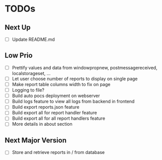 # TODOs

## Next Up
- [ ] Update README.md

## Low Prio
- [ ] Prettify values and data from windowpropnew, postmessagereceived, localstorageset, ...
- [ ] Let user choose number of reports to display on single page
- [ ] Make report table columns width to fix on page
- [ ] Logging to file?
- [ ] Build auto pocs deployment on webserver
- [ ] Build logs feature to view all logs from backend in frontend
- [ ] Build export reports.json feature
- [ ] Build export all for report handler feature
- [ ] Build export all for all report handlers feature
- [ ] More details in about section

## Next Major Version
- [ ] Store and retrieve reports in / from database
